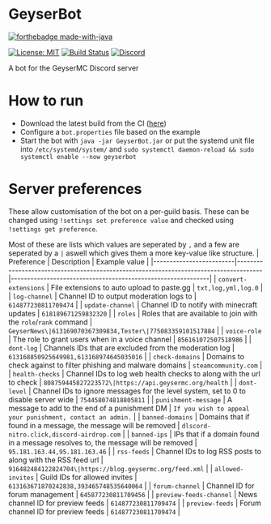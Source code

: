 # GeyserBot
[![forthebadge made-with-java](https://forthebadge.com/images/badges/made-with-java.svg)](https://java.com/)

[![License: MIT](https://img.shields.io/badge/license-MIT-blue.svg)](LICENSE)
[![Build Status](https://ci.opencollab.dev/job/GeyserMC/job/GeyserDiscordBot/job/master/badge/icon)](https://ci.opencollab.dev/job/GeyserMC/job/GeyserDiscordBot/job/master/)
[![Discord](https://img.shields.io/discord/613163671870242838.svg?color=%237289da&label=discord)](http://discord.geysermc.org/)

A bot for the GeyserMC Discord server

# How to run
- Download the latest build from the CI ([here](https://ci.opencollab.dev/job/GeyserMC/job/GeyserDiscordBot/job/master/lastSuccessfulBuild/artifact/target/GeyserBot.jar))
- Configure a `bot.properties` file based on the example
- Start the bot with `java -jar GeyserBot.jar` or put the systemd unit file into `/etc/systemd/system/` and `sudo systemctl daemon-reload && sudo systemctl enable --now geyserbot`

# Server preferences
These allow customisation of the bot on a per-guild basis. These can be changed using `!settings set preference value` and checked using `!settings get preference`.

Most of these are lists which values are seperated by `,` and a few are seperated by a `|` aswell which gives them a more key-value like structure.
| Preference              | Description                                                                          | Example value                                               |
|-------------------------|--------------------------------------------------------------------------------------|-------------------------------------------------------------|
| `convert-extensions`    | File extensions to auto upload to paste.gg                                           | `txt,log,yml,log.0`                                         |
| `log-channel`           | Channel ID to output moderation logs to                                              | `614877230811709474`                                        |
| `update-channel`        | Channel ID to notify with minecraft updates                                          | `618189671259832320`                                        |
| `roles`                 | Roles that are available to join with the `role`/`rank` command                      | `GeyserNews\|613169070367309834,Tester\|775083359101517884` |
| `voice-role`            | The role to grant users when in a voice channel                                      | `856161072507518986`                                        |
| `dont-log`              | Channels IDs that are excluded from the moderation log                               | `613168850925649981,613168974645035016`                     |
| `check-domains`         | Domains to check against to filter phishing and malware domains                      | `steamcommunity.com`                                        |
| `health-checks`         | Channel IDs to log web health checks to along with the url to check                  | `808759445827223572\|https://api.geysermc.org/health`       |
| `dont-level`            | Channel IDs to ignore messages for the level system, set to 0 to disable server wide | `754458074818805811`                                        |
| `punishment-message`    | A message to add to the end of a punishment DM                                       | `If you wish to appeal your punishment, contact an admin.`  |
| `banned-domains`        | Domains that if found in a message, the message will be removed                      | `dlscord-nitro.click,discord-airdrop.com`                   |
| `banned-ips`            | IPs that if a domain found in a message resolves to, the message will be removed     | `95.181.163.44,95.181.163.46`                               |
| `rss-feeds`             | Channel IDs to log RSS posts to along with the RSS feed url                          | `916482484122824704\|https://blog.geysermc.org/feed.xml`    |
| `allowed-invites`       | Guild IDs for allowed invites                                                        | `613163671870242838,393465748535640064`                     |
| `forum-channel`         | Channel ID for forum management                                                      | `645877230811709456`                                        |
| `preview-feeds-channel` | News channel ID for preview feeds                                                    | `614877230811709474`                                        |
| `preview-feeds`         | Forum channel ID for preview feeds                                                   | `614877230811709474`                                        |